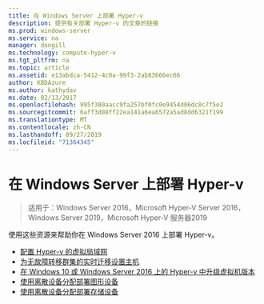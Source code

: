 ```yaml
---
title: 在 Windows Server 上部署 Hyper-v
description: 提供有关部署 Hyper-v 的文章的链接
ms.prod: windows-server
ms.service: na
manager: dongill
ms.technology: compute-hyper-v
ms.tgt_pltfrm: na
ms.topic: article
ms.assetid: e13abdca-5412-4c0a-99f3-2ab83666ec66
author: KBDAzure
ms.author: kathydav
ms.date: 02/13/2017
ms.openlocfilehash: 995f380aacc9fa257bf0fc0e9454d06dc8c7f5e2
ms.sourcegitcommit: 6aff3d88ff22ea141a6ea6572a5ad8dd6321f199
ms.translationtype: MT
ms.contentlocale: zh-CN
ms.lasthandoff: 09/27/2019
ms.locfileid: "71364345"
---
```

# <a name="deploy-hyper-v-on-windows-server"></a>在 Windows Server 上部署 Hyper-v

>适用于：Windows Server 2016，Microsoft Hyper-V Server 2016，Windows Server 2019，Microsoft Hyper-V 服务器2019

使用这些资源来帮助你在 Windows Server 2016 上部署 Hyper-v。
   
- [配置 Hyper-v 的虚拟局域网](configure-virtual-local-areal-networks-for-Hyper-V.md)  
- [为无故障转移群集的实时迁移设置主机](Set-up-hosts-for-live-migration-without-Failover-Clustering.md)  
- [在 Windows 10 或 Windows Server 2016 上的 Hyper-v 中升级虚拟机版本](Upgrade-virtual-machine-version-in-Hyper-V-on-Windows-or-Windows-Server.md)
- [使用离散设备分配部署图形设备](deploying-graphics-devices-using-dda.md)
- [使用离散设备分配部署存储设备](deploying-storage-devices-using-dda.md)  
  


